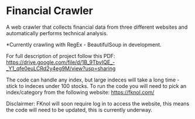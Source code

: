 # Financial Crawler
A web crawler that collects financial data from three different websites and automatically performs technical analysis.

*Currently crawling with RegEx - BeautifulSoup in development.

For full description of project follow this PDF:
https://drive.google.com/file/d/1B_9TbvIQE_-_Y1_qfe0euLCRd2y4eg9M/view?usp=sharing


The code can handle any index, but large indeces will take a long time - stick to indeces under 100 stocks. To run the code you will need to pick an index/category from the following website:
https://fknol.com/

Disclairmer: FKnol will soon require log in to access the website, this means the code will need to be updated, this is currently underway.
